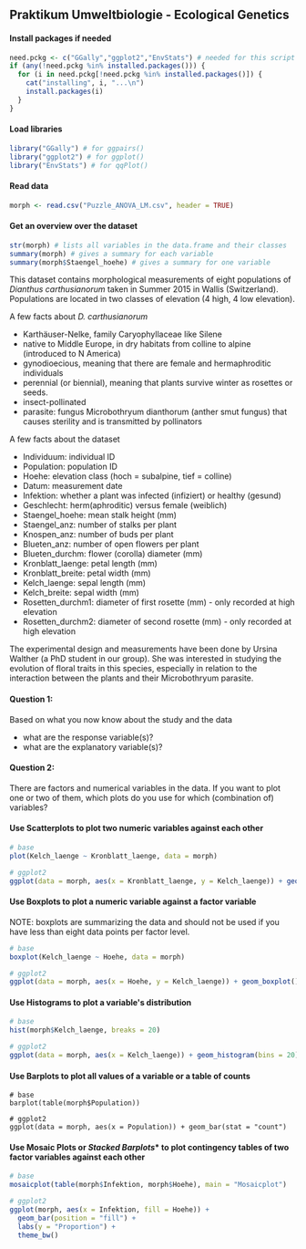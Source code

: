 ## Praktikum Umweltbiologie - Ecological Genetics

#### Install packages if needed

```R
need.pckg <- c("GGally","ggplot2","EnvStats") # needed for this script
if (any(!need.pckg %in% installed.packages())) {
  for (i in need.pckg[!need.pckg %in% installed.packages()]) {
    cat("installing", i, "...\n")
    install.packages(i)
  }
}
```

#### Load libraries

```R
library("GGally") # for ggpairs()
library("ggplot2") # for ggplot()
library("EnvStats") # for qqPlot()
```

#### Read data
```R
morph <- read.csv("Puzzle_ANOVA_LM.csv", header = TRUE)
```

#### Get an overview over the dataset

```R
str(morph) # lists all variables in the data.frame and their classes
summary(morph) # gives a summary for each variable 
summary(morph$Staengel_hoehe) # gives a summary for one variable
```

This dataset contains morphological measurements of eight populations of *Dianthus carthusianorum* taken in Summer 2015 in Wallis (Switzerland). Populations are located in two classes of elevation (4 high, 4 low elevation).

A few facts about *D. carthusianorum*
- Karthäuser-Nelke, family Caryophyllaceae like Silene
- native to Middle Europe, in dry habitats from colline to alpine (introduced to N America) 
- gynodioecious, meaning that there are female and hermaphroditic individuals
- perennial (or biennial), meaning that plants survive winter as rosettes or seeds.
- insect-pollinated
- parasite: fungus Microbothryum dianthorum (anther smut fungus) that causes sterility and is transmitted by pollinators

A few facts about the dataset
- Individuum: individual ID
- Population: population ID
- Hoehe: elevation class (hoch = subalpine, tief = colline)
- Datum: measurement date
- Infektion: whether a plant was infected (infiziert) or healthy (gesund)
- Geschlecht: herm(aphroditic) versus female (weiblich)
- Staengel_hoehe: mean stalk height (mm)
- Staengel_anz: number of stalks per plant
- Knospen_anz: number of buds per plant
- Blueten_anz: number of open flowers per plant
- Blueten_durchm: flower (corolla) diameter (mm)
- Kronblatt_laenge: petal length (mm)
- Kronblatt_breite: petal width (mm)
- Kelch_laenge: sepal length (mm)
- Kelch_breite: sepal width (mm)
- Rosetten_durchm1: diameter of first rosette (mm) - only recorded at high elevation
- Rosetten_durchm2: diameter of second rosette (mm) - only recorded at high elevation

The experimental design and measurements have been done by Ursina Walther (a PhD student in our group). She was interested in studying the evolution of floral traits in this species, especially in relation to the interaction between the plants and their Microbothryum parasite.

#### Question 1: 
Based on what you now know about the study and the data
- what are the response variable(s)?
- what are the explanatory variable(s)?

#### Question 2:
There are factors and numerical variables in the data. If you want to plot one or two of them, which plots do you use for which (combination of) variables?

#### Use **Scatterplots** to plot two numeric variables against each other
```R
# base
plot(Kelch_laenge ~ Kronblatt_laenge, data = morph)

# ggplot2
ggplot(data = morph, aes(x = Kronblatt_laenge, y = Kelch_laenge)) + geom_point()
```

#### Use **Boxplots** to plot a numeric variable against a factor variable
NOTE: boxplots are summarizing the data and should not be used if you have less than eight data points per factor level.

```R
# base
boxplot(Kelch_laenge ~ Hoehe, data = morph)

# ggplot2
ggplot(data = morph, aes(x = Hoehe, y = Kelch_laenge)) + geom_boxplot()
```

#### Use **Histograms** to plot a variable's distribution
```R
# base
hist(morph$Kelch_laenge, breaks = 20)

# ggplot2
ggplot(data = morph, aes(x = Kelch_laenge)) + geom_histogram(bins = 20) 
```

#### Use **Barplots** to plot all values of a variable or a table of counts
```
# base
barplot(table(morph$Population))

# ggplot2
ggplot(data = morph, aes(x = Population)) + geom_bar(stat = "count")
```

#### Use **Mosaic Plots** or *Stacked Barplots** to plot contingency tables of two factor variables against each other
```R
# base
mosaicplot(table(morph$Infektion, morph$Hoehe), main = "Mosaicplot")

# ggplot2
ggplot(morph, aes(x = Infektion, fill = Hoehe)) + 
  geom_bar(position = "fill") + 
  labs(y = "Proportion") +
  theme_bw()
```

